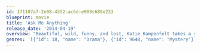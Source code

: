 ```yaml
---
id: 171107a7-2e08-4352-ac6d-e908c680e233
blueprint: movie
title: 'Ask Me Anything'
release_date: '2014-04-19'
overview: "Beautiful, wild, funny, and lost, Katie Kampenfelt takes a year off before college to find herself, all the while chronicling her adventures in an anonymous blog into which she pours her innermost secrets. Eventually, Katie's fearless narrative begins to crack, and dark pieces of her past emerge."
genres: '[{"id": 18, "name": "Drama"}, {"id": 9648, "name": "Mystery"}, {"id": 53, "name": "Thriller"}]'
---
```

